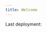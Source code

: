 ```yaml
---
title: Welcome
---
```


<div class="frctl-overview">
    <p>Last deployment: <b class="frctl-last-build-time"></b></p>
</div>
